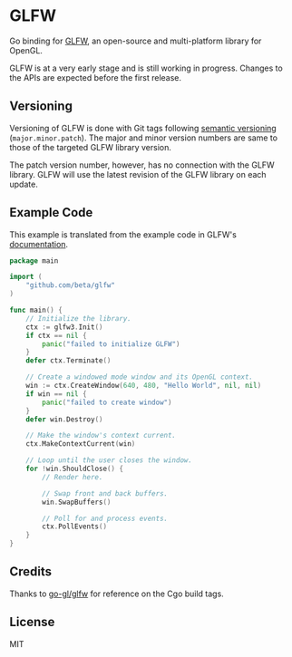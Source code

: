 # GLFW

Go binding for [GLFW](http://www.glfw.org/), an open-source and multi-platform library for OpenGL.

GLFW is at a very early stage and is still working in progress. Changes to the APIs are expected before the first release.

## Versioning

Versioning of GLFW is done with Git tags following [semantic versioning](https://semver.org/) (`major.minor.patch`). The major and minor version numbers are same to those of the targeted GLFW library version.

The patch version number, however, has no connection with the GLFW library. GLFW will use the latest revision of the GLFW library on each update.

## Example Code

This example is translated from the example code in GLFW's [documentation](http://www.glfw.org/documentation.html).

```go
package main

import (
	"github.com/beta/glfw"
)

func main() {
	// Initialize the library.
	ctx := glfw3.Init()
	if ctx == nil {
		panic("failed to initialize GLFW")
	}
	defer ctx.Terminate()

	// Create a windowed mode window and its OpenGL context.
	win := ctx.CreateWindow(640, 480, "Hello World", nil, nil)
	if win == nil {
		panic("failed to create window")
	}
	defer win.Destroy()

	// Make the window's context current.
	ctx.MakeContextCurrent(win)

	// Loop until the user closes the window.
	for !win.ShouldClose() {
		// Render here.

		// Swap front and back buffers.
		win.SwapBuffers()

		// Poll for and process events.
		ctx.PollEvents()
	}
}

```

## Credits

Thanks to [go-gl/glfw](https://github.com/go-gl/glfw) for reference on the Cgo build tags.

## License

MIT